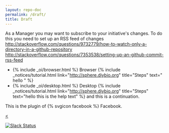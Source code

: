 ```yaml
---
layout: repo-doc
permalink: /draft/
title: Draft
---
```




As a Manager you may want to subscribe to your initiative's changes. To do this you need to set up an RSS feed of changes
http://stackoverflow.com/questions/9732779/how-to-watch-only-a-directory-in-a-github-repository
http://stackoverflow.com/questions/7353538/setting-up-an-github-commit-rss-feed




- {% include _oi/browser.html %} Browser {% include _notices/tutorial.html link="http://sphere.diybio.org" title="Steps" text=" hello " %}
- {% include _oi/desktop.html %} Desktop {% include _notices/tutorial.html link="http://sphere.diybio.org" title="Steps" text="hello this is the help text" %} and this is a continuation.

This is the plugin of {% svgicon facebook %} Facebook.

<script src="http://slack.socket.io/slackin.js" async defer></script>

<a href="http://slack.socket.io"><img src="https://cldup.com/Ha9Apn1w39-3000x3000.png" alt="" /><

[![Slack Status](https://diybiosphere.herokuapp.com/badge.svg)](https://diybiosphere.herokuapp.com)
